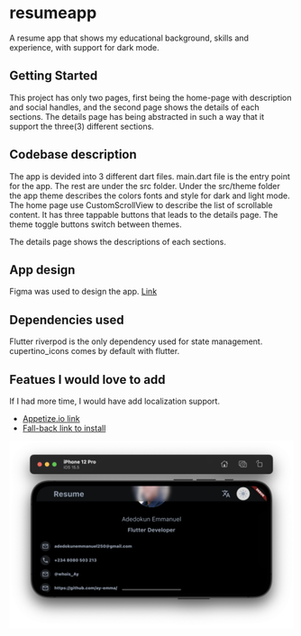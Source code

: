 # resumeapp

A resume app that shows my educational background, skills and experience, with support for dark mode.

## Getting Started

This project has only two pages, first being the home-page with description and social handles, and the second page shows the details of each sections.
The details page has being abstracted in such a way that it support the three(3) different sections.

## Codebase description

The app is devided into 3 different dart files. main.dart file is the entry point for the app. The rest are under the src folder.
Under the src/theme folder the app theme describes the colors fonts and style for dark and light mode.
The home page use CustomScrollView to describe the list of scrollable content. It has three tappable buttons that leads to the details page.
The theme toggle buttons switch between themes.

The details page shows the descriptions of each sections.

## App design

Figma was used to design the app. [Link](https://www.figma.com/file/TcoawrWQXFvYypfEFUtIKt/Resume-App?node-id=18%3A106)

## Dependencies used

Flutter riverpod is the only dependency used for state management. cupertino_icons comes by default with flutter.

## Featues I would love to add

If I had more time, I would have add localization support.

- [Appetize.io link](https://appetize.io/app/vninirhvsv2cmj37vbnoxjr5gy?device=pixel4&osVersion=11.0&scale=75)
- [Fall-back link to install](https://drive.google.com/file/d/1UqgjfxtgiH2kqC2lkmLI6n_k4-NMwe2W/view?usp=sharing)

![App-landscape view](assets/images/landscape-img.png)
